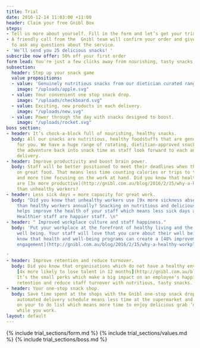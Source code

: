 ```yaml
---
title: Trial
date: 2016-12-14 11:03:00 +11:00
header: Claim your free Gnibl Box
steps:
- Tell us more about yourself. Fill in the form and let’s get your trial under way.
- A friendly call from the  Gnibl team will confirm your order and give you the chance
  to ask any questions about the service.
- 'We’ll send you 25 delicious snacks! '
subscribe now offer: 50% off your first order
form lead: You're just a few clicks away from nourishing, tasty snacks.
subsection:
  header: Step up your snack game
  value propositions:
  - value: 'Genuinely nutritious snacks from our dietician curated range. '
    image: "/uploads/apple.svg"
  - value: Your convenient one stop snack drop.
    image: "/uploads/checkboard.svg"
  - value: Exciting, new products in each delivery.
    image: "/uploads/new.svg"
  - value: Power through the day with snacks designed to boost.
    image: "/uploads/rocket.svg"
boss section:
- header: It’s chock-a-block full of nourishing, healthy snacks.
  body: All our snacks are nutritious, healthy foodstuffs that are genuinely good
    for you. We have a huge range of rotating, dietitian-approved snacks that put
    the adventure back into snack time as staff look forward to each and every Gnibl
    delivery.
- header: Improve productivity and boost brain power.
  body: Staff will be better positioned to meet their deadlines when they’re snacking
    on great food. That means less time counting calories or trips to the supermarket
    and more time focusing on the work at hand. Did you know that healthy workers
    are [3x more productive](http://gnibl.com.au/blog/2016/2/15/why-a-healthy-workplace-is-good-for-business)
    than unhealthy workers?
- header: Less sick days = more capacity for great work.
  body: "Did you know that unhealthy workers use [9x more sickness absence](http://gnibl.com.au/blog/2016/2/15/why-a-healthy-workplace-is-good-for-business)
    than healthy workers annually? Snacking on nutritious and delicious snack foods
    helps improve the health of your staff which means less sick days across the office.
    Healthier staff are happier staff. \n"
- header: " Improved workplace culture and staff happiness."
  body: 'Put your workplace at the forefront of healthy living and the movement towards
    well being. Your staff will love that you care about their well being. Did you
    know that health and well-being programs can create a [48% improvement in employee
    engagement](http://gnibl.com.au/blog/2016/2/15/why-a-healthy-workplace-is-good-for-business)?

'
- header: Improve retention and reduce turnover.
  body: Did you know that organisations which do not have a healthy environment are
    [4x more likely to lose talent in 12 months](http://gnibl.com.au/blog/2016/2/15/why-a-healthy-workplace-is-good-for-business)?
    It’s the small perks which make a big impact on an employee's happiness. Improve
    retention and reduce staff turnover with nutritious, tasty snacks.
- header: Your one-stop snack shop.
  body: Save time spent at the shops with the Gnibl one-stop snack drop. Our flexible,
    automated delivery schedule means less time at the supermarket and one less task
    on your to do list which means more time to enjoy delicious grab ‘n go snacks
    while you work.
layout: default
---
```


<main>
{% include trial_sections/form.md %}
{% include trial_sections/values.md %}
{% include trial_sections/boss.md %}
</main>
